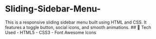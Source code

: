# Sliding-Sidebar-Menu-
This is a responsive sliding sidebar menu built using HTML and CSS.   It features a toggle button, social icons, and smooth animations.  ## 🔧 Tech Used - HTML5 - CSS3 - Font Awesome Icons
